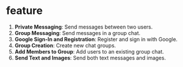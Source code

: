 # feature 

1. **Private Messaging**: Send messages between two users.
2. **Group Messaging**: Send messages in a group chat.
3. **Google Sign-In and Registration**: Register and sign in with Google.
4. **Group Creation**: Create new chat groups.
5. **Add Members to Group**: Add users to an existing group chat.
6. **Send Text and Images**: Send both text messages and images.

